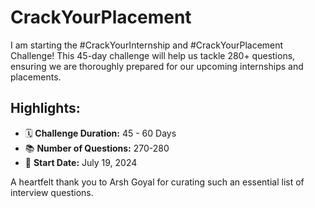 # CrackYourPlacement

I am starting the #CrackYourInternship and #CrackYourPlacement Challenge! This 45-day challenge will help us tackle 280+ questions, ensuring we are thoroughly prepared for our upcoming internships and placements.

## Highlights:
- 🗓 **Challenge Duration:** 45 - 60 Days
- 📚 **Number of Questions:** 270-280
- 🚀 **Start Date:** July 19, 2024
  



A heartfelt thank you to Arsh Goyal for curating such an essential list of interview questions.
       
